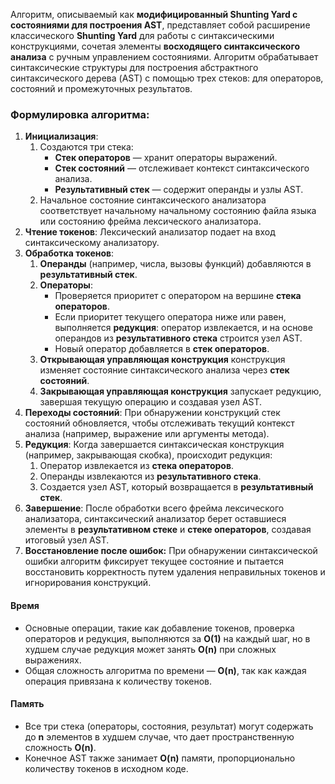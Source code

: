 Алгоритм, описываемый как **модифицированный Shunting Yard с состояниями для построения AST**, представляет собой расширение классического **Shunting Yard** для работы с синтаксическими конструкциями, сочетая элементы **восходящего синтаксического анализа** с ручным управлением состояниями. Алгоритм обрабатывает синтаксические структуры для построения абстрактного синтаксического дерева (AST) с помощью трех стеков: для операторов, состояний и промежуточных результатов.
### Формулировка алгоритма:

1. **Инициализация**:
    1. Создаются три стека:
		- **Стек операторов** — хранит операторы выражений.
		- **Стек состояний** — отслеживает контекст синтаксического анализа.
		- **Результативный стек** — содержит операнды и узлы AST.
    2. Начальное состояние синтаксического анализатора соответствует начальному начальному состоянию файла языка или состоянию фрейма лексического анализатора.
2. **Чтение токенов**:
    Лексический анализатор подает на вход синтаксическому анализатору.
3. **Обработка токенов**:
    1. **Операнды** (например, числа, вызовы функций) добавляются в **результативный стек**.
    2. **Операторы**:
		- Проверяется приоритет с оператором на вершине **стека операторов**.
		- Если приоритет текущего оператора ниже или равен, выполняется **редукция**: оператор извлекается, и на основе операндов из **результативного стека** строится узел AST.
		- Новый оператор добавляется в **стек операторов**.
	3. **Открывающая управляющая конструкция** конструкция изменяет состояние синтаксического анализа через **стек состояний**.
	4. **Закрывающая управляющая конструкция** запускает редукцию, завершая текущую операцию и создавая узел AST.
4. **Переходы состояний**:
    При обнаружении конструкций стек состояний обновляется, чтобы отслеживать текущий контекст анализа (например, выражение или аргументы метода).
5. **Редукция**:
	Когда завершается синтаксическая конструкция (например, закрывающая скобка), происходит редукция:
	1. Оператор извлекается из **стека операторов**.
	2. Операнды извлекаются из **результативного стека**.
	3. Создается узел AST, который возвращается в **результативный стек**.
6. **Завершение**:
    После обработки всего фрейма лексического анализатора, синтаксический анализатор берет оставшиеся элементы в **результативном стеке** и **стеке операторов**, создавая итоговый узел AST.
7. **Восстановление после ошибок:**
	При обнаружении синтаксической ошибки алгоритм фиксирует текущее состояние и пытается восстановить корректность путем удаления неправильных токенов и игнорирования конструкций.
#### Время
- Основные операции, такие как добавление токенов, проверка операторов и редукция, выполняются за **O(1)** на каждый шаг, но в худшем случае редукция может занять **O(n)** при сложных выражениях.
- Общая сложность алгоритма по времени — **O(n)**, так как каждая операция привязана к количеству токенов.
#### Память
- Все три стека (операторы, состояния, результат) могут содержать до **n** элементов в худшем случае, что дает пространственную сложность **O(n)**.
- Конечное AST также занимает **O(n)** памяти, пропорционально количеству токенов в исходном коде.
